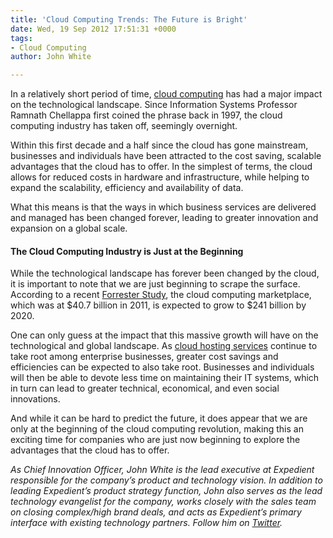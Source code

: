 ```yaml
---
title: 'Cloud Computing Trends: The Future is Bright'
date: Wed, 19 Sep 2012 17:51:31 +0000
tags:
- Cloud Computing
author: John White

---
```

In a relatively short period of time, [cloud computing](https://www.expedient.com/services/infrastructure-as-a-service/cloud/) has had a major impact on the technological landscape. Since Information Systems Professor Ramnath Chellappa first coined the phrase back in 1997, the cloud computing industry has taken off, seemingly overnight. 

Within this first decade and a half since the cloud has gone mainstream, businesses and individuals have been attracted to the cost saving, scalable advantages that the cloud has to offer. In the simplest of terms, the cloud allows for reduced costs in hardware and infrastructure, while helping to expand the scalability, efficiency and availability of data. 

What this means is that the ways in which business services are delivered and managed has been changed forever, leading to greater innovation and expansion on a global scale.

#### The Cloud Computing Industry is Just at the Beginning

While the technological landscape has forever been changed by the cloud, it is important to note that we are just beginning to scrape the surface. According to a recent [Forrester Study](http://www.forrester.com/Sizing+The+Cloud/fulltext/-/E-RES58161?objectid=RES58161), the cloud computing marketplace, which was at $40.7 billion in 2011, is expected to grow to $241 billion by 2020. 

One can only guess at the impact that this massive growth will have on the technological and global landscape. As [cloud hosting services](https://www.expedient.com/products/cloud-computing-solutions.php) continue to take root among enterprise businesses, greater cost savings and efficiencies can be expected to also take root. Businesses and individuals will then be able to devote less time on maintaining their IT systems, which in turn can lead to greater technical, economical, and even social innovations. 

And while it can be hard to predict the future, it does appear that we are only at the beginning of the cloud computing revolution, making this an exciting time for companies who are just now beginning to explore the advantages that the cloud has to offer.

_As Chief Innovation Officer, John White is the lead executive at Expedient responsible for the company’s product and technology vision. In addition to leading Expedient’s product strategy function, John also serves as the lead technology evangelist for the company, works closely with the sales team on closing complex/high brand deals, and acts as Expedient’s primary interface with existing technology partners. Follow him on_ [_Twitter_](https://twitter.com/johna_white)_._
